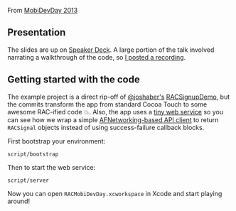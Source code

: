 From [MobiDevDay 2013](http://mobidevdaydetroit.com/)

## Presentation

The slides are up on [Speaker Deck](https://speakerdeck.com/andrewsardone/reactivecocoa-at-mobidevday-2013). A large portion of the talk involved narrating a walkthrough of the code, so [I posted a recording](https://vimeo.com/65637501).

## Getting started with the code

The example project is a direct rip-off of [@joshaber's](https://github.com/joshaber) [RACSignupDemo](https://github.com/joshaber/RACSignupDemo), but the commits transform the app from standard Cocoa Touch to some awesome RAC-ified code :boom:. Also, the app uses a [tiny web service](https://github.com/andrewsardone/RACMobiDevDay/blob/master/server.rb) so you can see how we wrap a simple [AFNetworking-based API client](https://github.com/andrewsardone/RACMobiDevDay/blob/master/RACMobiDevDay/APIClient.m) to return `RACSignal` objects instead of using success-failure callback blocks.

First bootstrap your environment:

```
script/bootstrap
```

Then to start the web service:

```
script/server
```

Now you can open `RACMobiDevDay.xcworkspace` in Xcode and start playing around!
